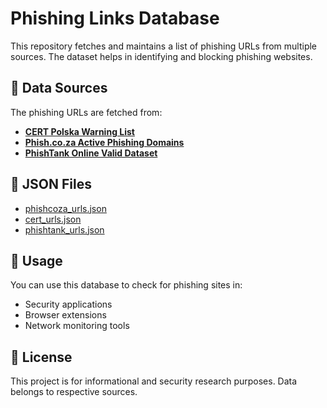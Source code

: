 # Phishing Links Database

This repository fetches and maintains a list of phishing URLs from multiple sources. The dataset helps in identifying and blocking phishing websites.

## 📌 Data Sources

The phishing URLs are fetched from:

- **[CERT Polska Warning List](https://cert.pl/en/warning-list/)**
- **[Phish.co.za Active Phishing Domains](https://phish.co.za/latest/phishing-domains-ACTIVE.txt)**
- **[PhishTank Online Valid Dataset](https://www.phishtank.com/developer_info.php)**

## 📁 JSON Files
- [phishcoza_urls.json](https://vishwas-r.github.io/phishing-links-database/phishcoza_urls.json)
- [cert_urls.json](https://vishwas-r.github.io/phishing-links-database/cert_urls.json)
- [phishtank_urls.json](https://vishwas-r.github.io/phishing-links-database/phishtank_urls.json)

## 🚀 Usage

You can use this database to check for phishing sites in:

- Security applications
- Browser extensions
- Network monitoring tools

## 📜 License

This project is for informational and security research purposes. Data belongs to respective sources.

